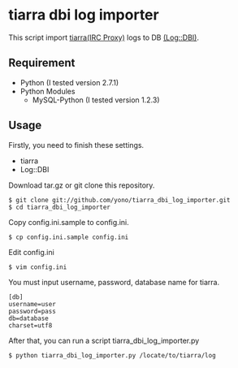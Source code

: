 # tiarra dbi log importer 

This script import [tiarra(IRC Proxy)](http://www.clovery.jp/tiarra/) logs to DB [(Log::DBI)](http://d.hatena.ne.jp/woremacx/20080404/1207260356).

## Requirement
- Python (I tested version 2.7.1)
- Python Modules
  - MySQL-Python (I tested version 1.2.3)

## Usage

Firstly, you need to finish these settings.
- tiarra
- Log::DBI

Download tar.gz or git clone this repository.

    $ git clone git://github.com/yono/tiarra_dbi_log_importer.git
    $ cd tiarra_dbi_log_importer

Copy config.ini.sample to config.ini.
    
    $ cp config.ini.sample config.ini

Edit config.ini

    $ vim config.ini

You must input username, password, database name for tiarra.

    [db]
    username=user
    password=pass
    db=database
    charset=utf8

After that, you can run a script tiarra_dbi_log_importer.py

    $ python tiarra_dbi_log_importer.py /locate/to/tiarra/log

